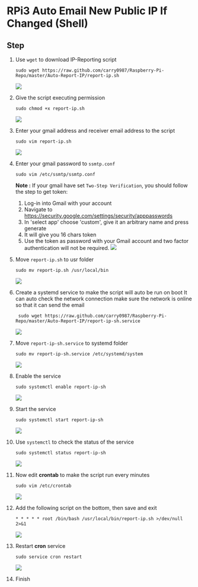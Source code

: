 # RPi3 Auto Email New Public IP If Changed (Shell)

## Step
1. Use ```wget``` to download IP-Reporting script
    ```
    sudo wget https://raw.github.com/carry0987/Raspberry-Pi-Repo/master/Auto-Report-IP/report-ip.sh
    ```
    ![](static/image/08/img_1.png)

2. Give the script executing permission
    ```
    sudo chmod +x report-ip.sh
    ```
    ![](static/image/08/img_2.png)

3. Enter your gmail address and receiver email address to the script
    ```
    sudo vim report-ip.sh
    ```
    ![](static/image/08/img_3.png)

4. Enter your gmail password to ```ssmtp.conf```
    ```
    sudo vim /etc/ssmtp/ssmtp.conf
    ```
    **Note :** If your gmail have set ```Two-Step Verification```, you should follow the step to get token:
    1. Log-in into Gmail with your account
    2. Navigate to https://security.google.com/settings/security/apppasswords
    3. In 'select app' choose 'custom', give it an arbitrary name and press generate
    4. It will give you 16 chars token
    5. Use the token as password with your Gmail account and two factor authentication will not be required.
    ![](static/image/08/img_4.png)

5. Move ```report-ip.sh``` to usr folder
    ```
    sudo mv report-ip.sh /usr/local/bin
    ```
    ![](static/image/08/img_5.png)

6. Create a systemd service to make the script will auto be run on boot
   It can auto check the network connection make sure the network is online so that it can send the email
    ```
     sudo wget https://raw.github.com/carry0987/Raspberry-Pi-Repo/master/Auto-Report-IP/report-ip-sh.service
    ```
    ![](static/image/08/img_6.png)

7. Move ```report-ip-sh.service``` to systemd folder
    ```
    sudo mv report-ip-sh.service /etc/systemd/system
    ```
    ![](static/image/08/img_7.png)

8. Enable the service
    ```
    sudo systemctl enable report-ip-sh
    ```
    ![](static/image/08/img_8.png)

9. Start the service
    ```
    sudo systemctl start report-ip-sh
    ```
    ![](static/image/08/img_9.png)

10. Use ```systemctl``` to check the status of the service
    ```
    sudo systemctl status report-ip-sh
    ```
    ![](static/image/08/img_10.png)

11. Now edit **crontab** to make the script run every minutes
    ```
    sudo vim /etc/crontab
    ```
    ![](static/image/08/img_11.png)

12. Add the following script on the bottom, then save and exit
    ```
    * * * * * root /bin/bash /usr/local/bin/report-ip.sh >/dev/null 2>&1
    ```
    ![](static/image/08/img_12.png)

13. Restart **cron** service
    ```
    sudo service cron restart
    ```
    ![](static/image/08/img_13.png)

14. Finish